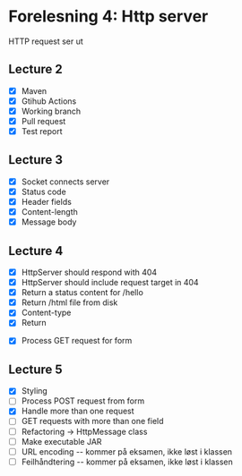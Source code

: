 # Forelesning 4: Http server

HTTP request ser ut

## Lecture 2
* [x] Maven
* [x] Gtihub Actions
* [x] Working branch
* [x] Pull request
* [x] Test report

## Lecture 3
* [x] Socket connects server
* [x] Status code
* [x] Header fields
* [x] Content-length
* [x] Message body

## Lecture 4

* [x] HttpServer should respond with 404
* [x] HttpServer should include request target in 404
* [x] Return a status content for /hello
* [x] Return /html file from disk
* [x] Content-type
* [x] Return <form>
* [x] Process GET request for form

## Lecture 5
* [x] Styling
* [ ] Process POST request from form
* [x] Handle more than one request
* [ ] GET requests with more than one field
* [ ] Refactoring -> HttpMessage class
* [ ] Make executable JAR
* [ ] URL encoding -- kommer på eksamen, ikke løst i klassen
* [ ] Feilhåndtering -- kommer på eksamen, ikke løst i klassen